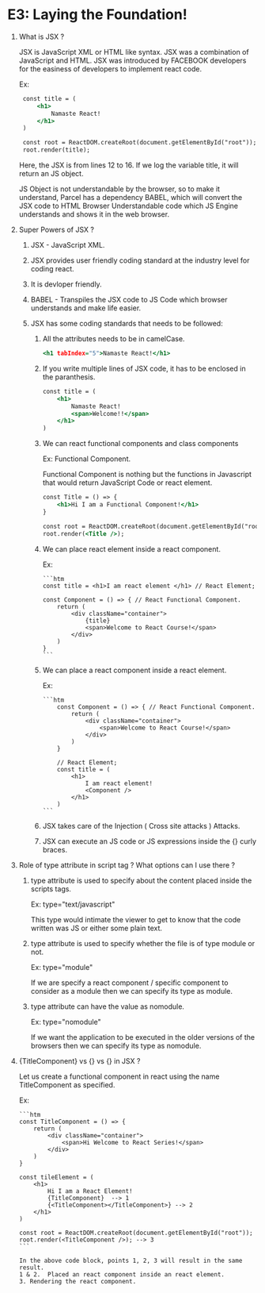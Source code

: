 # E3: Laying the Foundation!

1.  What is JSX ?

    JSX is JavaScript XML or HTML like syntax.
    JSX was a combination of JavaScript and HTML.
    JSX was introduced by FACEBOOK developers for the easiness of developers to implement react code.

    Ex: 

       ```htm
        const title = (
            <h1>
                Namaste React!
            </h1>
        )

        const root = ReactDOM.createRoot(document.getElementById("root"));
        root.render(title);
       ```
    
    Here, the JSX is from lines 12 to 16. If we log the variable title, it will return an JS object.

    JS Object is not understandable by the browser, so to make it understand, Parcel has a dependency BABEL, which will convert the JSX code to HTML Browser Understandable code which JS Engine understands and shows it in the web browser.

2.  Super Powers of JSX ?

    1.  JSX - JavaScript XML.
    2.  JSX provides user friendly coding standard at the industry level for coding react.
    3.  It is devloper friendly.
    4.  BABEL - Transpiles the JSX code to JS Code which browser understands and make life easier.
    5.  JSX has some coding standards that needs to be followed:

        1.  All the attributes needs to be in camelCase.

            ```htm
            <h1 tabIndex="5">Namaste React!</h1>
            ```
        
        2.  If you write multiple lines of JSX code, it has to be enclosed in the paranthesis.

            ```htm
            const title = (
                <h1>
                    Namaste React!
                    <span>Welcome!!</span>
                </h1> 
            )
            ```

        3. We can react functional components and class components

            Ex: Functional Component.

            Functional Component is nothing but the functions in Javascript that would return JavaScript Code or react element.

            ```htm
            const Title = () => {
                <h1>Hi I am a Functional Component!</h1>
            }

            const root = ReactDOM.createRoot(document.getElementById("root"));
            root.render(<Title />);
            ```
        
        4.  We can place react element inside a react component.

            Ex:

                ```htm
                const title = <h1>I am react element </h1> // React Element;

                const Component = () => { // React Functional Component.
                    return (
                        <div className="container">
                            {title}
                            <span>Welcome to React Course!</span>
                        </div>
                    )
                }
                ```
            
        5.  We can place a react component inside a react element.

            Ex:

                ```htm
                    const Component = () => { // React Functional Component.
                        return (
                            <div className="container">
                                <span>Welcome to React Course!</span>
                            </div>
                        )
                    }

                    // React Element;
                    const title = (
                        <h1>
                            I am react element!
                            <Component />
                        </h1>
                    )
                ```
        6.  JSX takes care of the Injection ( Cross site attacks ) Attacks.

        7. JSX can execute an JS code or JS expressions inside the {} curly braces.

3.  Role of type attribute in script tag ? What options can I use there ?

    1.  type attribute is used to specify about the content placed inside the scripts tags.

        Ex: type="text/javascript"

        This type would intimate the viewer to get to know that the code written was JS or either some plain text.
    
    2.  type attribute is used to specify whether the file is of type module or not.

        Ex: type="module"

        If we are specify a react component / specific component to consider as a module then we can specify its type as module.
    
    3.  type attribute can have the value as nomodule.

        Ex: type="nomodule"

        If we want the application to be executed in the older versions of the browsers then we can specify its type as nomodule.

4.  {TitleComponent} vs {<TitleComponent />} vs {<TitleComponent></TitleComponent>} in JSX ?

    Let us create a functional component in react using the name TitleComponent as specified.

    Ex:

        ```htm
        const TitleComponent = () => {
            return (
                <div className="container">
                    <span>Hi Welcome to React Series!</span>
                </div>
            )
        }

        const tileElement = (
            <h1>
                Hi I am a React Element!
                {TitleComponent}  --> 1
                {<TitleComponent></TitleComponent>} --> 2
            </h1>
        )

        const root = ReactDOM.createRoot(document.getElementById("root"));
        root.render(<TitleComponent />); --> 3
        ```

        In the above code block, points 1, 2, 3 will result in the same result.
        1 & 2.  Placed an react component inside an react element.
        3. Rendering the react component.   